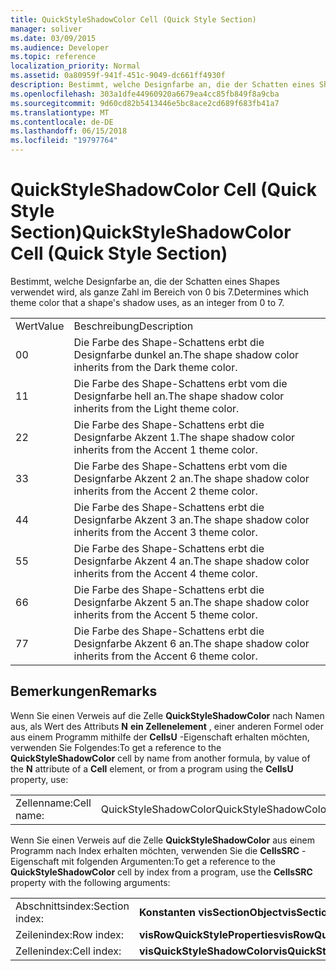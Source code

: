 ```yaml
---
title: QuickStyleShadowColor Cell (Quick Style Section)
manager: soliver
ms.date: 03/09/2015
ms.audience: Developer
ms.topic: reference
localization_priority: Normal
ms.assetid: 0a80959f-941f-451c-9049-dc661ff4930f
description: Bestimmt, welche Designfarbe an, die der Schatten eines Shapes verwendet wird, als ganze Zahl im Bereich von 0 bis 7.
ms.openlocfilehash: 303a1dfe44960920a6679ea4cc85fb849f8a9cba
ms.sourcegitcommit: 9d60cd82b5413446e5bc8ace2cd689f683fb41a7
ms.translationtype: MT
ms.contentlocale: de-DE
ms.lasthandoff: 06/15/2018
ms.locfileid: "19797764"
---
```

# <a name="quickstyleshadowcolor-cell-quick-style-section"></a><span data-ttu-id="d9aa6-103">QuickStyleShadowColor Cell (Quick Style Section)</span><span class="sxs-lookup"><span data-stu-id="d9aa6-103">QuickStyleShadowColor Cell (Quick Style Section)</span></span>

<span data-ttu-id="d9aa6-104">Bestimmt, welche Designfarbe an, die der Schatten eines Shapes verwendet wird, als ganze Zahl im Bereich von 0 bis 7.</span><span class="sxs-lookup"><span data-stu-id="d9aa6-104">Determines which theme color that a shape's shadow uses, as an integer from 0 to 7.</span></span>
  
|||
|:-----|:-----|
|<span data-ttu-id="d9aa6-105">Wert</span><span class="sxs-lookup"><span data-stu-id="d9aa6-105">Value</span></span>  <br/> |<span data-ttu-id="d9aa6-106">Beschreibung</span><span class="sxs-lookup"><span data-stu-id="d9aa6-106">Description</span></span>  <br/> |
|<span data-ttu-id="d9aa6-107">0</span><span class="sxs-lookup"><span data-stu-id="d9aa6-107">0</span></span>  <br/> |<span data-ttu-id="d9aa6-108">Die Farbe des Shape-Schattens erbt die Designfarbe dunkel an.</span><span class="sxs-lookup"><span data-stu-id="d9aa6-108">The shape shadow color inherits from the Dark theme color.</span></span>  <br/> |
|<span data-ttu-id="d9aa6-109">1</span><span class="sxs-lookup"><span data-stu-id="d9aa6-109">1</span></span>  <br/> |<span data-ttu-id="d9aa6-110">Die Farbe des Shape-Schattens erbt vom die Designfarbe hell an.</span><span class="sxs-lookup"><span data-stu-id="d9aa6-110">The shape shadow color inherits from the Light theme color.</span></span>  <br/> |
|<span data-ttu-id="d9aa6-111">2</span><span class="sxs-lookup"><span data-stu-id="d9aa6-111">2</span></span>  <br/> |<span data-ttu-id="d9aa6-112">Die Farbe des Shape-Schattens erbt die Designfarbe Akzent 1.</span><span class="sxs-lookup"><span data-stu-id="d9aa6-112">The shape shadow color inherits from the Accent 1 theme color.</span></span>  <br/> |
|<span data-ttu-id="d9aa6-113">3</span><span class="sxs-lookup"><span data-stu-id="d9aa6-113">3</span></span>  <br/> |<span data-ttu-id="d9aa6-114">Die Farbe des Shape-Schattens erbt vom die Designfarbe Akzent 2 an.</span><span class="sxs-lookup"><span data-stu-id="d9aa6-114">The shape shadow color inherits from the Accent 2 theme color.</span></span>  <br/> |
|<span data-ttu-id="d9aa6-115">4</span><span class="sxs-lookup"><span data-stu-id="d9aa6-115">4</span></span>  <br/> |<span data-ttu-id="d9aa6-116">Die Farbe des Shape-Schattens erbt die Designfarbe Akzent 3 an.</span><span class="sxs-lookup"><span data-stu-id="d9aa6-116">The shape shadow color inherits from the Accent 3 theme color.</span></span>  <br/> |
|<span data-ttu-id="d9aa6-117">5</span><span class="sxs-lookup"><span data-stu-id="d9aa6-117">5</span></span>  <br/> |<span data-ttu-id="d9aa6-118">Die Farbe des Shape-Schattens erbt die Designfarbe Akzent 4 an.</span><span class="sxs-lookup"><span data-stu-id="d9aa6-118">The shape shadow color inherits from the Accent 4 theme color.</span></span>  <br/> |
|<span data-ttu-id="d9aa6-119">6</span><span class="sxs-lookup"><span data-stu-id="d9aa6-119">6</span></span>  <br/> |<span data-ttu-id="d9aa6-120">Die Farbe des Shape-Schattens erbt die Designfarbe Akzent 5 an.</span><span class="sxs-lookup"><span data-stu-id="d9aa6-120">The shape shadow color inherits from the Accent 5 theme color.</span></span>  <br/> |
|<span data-ttu-id="d9aa6-121">7</span><span class="sxs-lookup"><span data-stu-id="d9aa6-121">7</span></span>  <br/> |<span data-ttu-id="d9aa6-122">Die Farbe des Shape-Schattens erbt die Designfarbe Akzent 6 an.</span><span class="sxs-lookup"><span data-stu-id="d9aa6-122">The shape shadow color inherits from the Accent 6 theme color.</span></span>  <br/> |
   
## <a name="remarks"></a><span data-ttu-id="d9aa6-123">Bemerkungen</span><span class="sxs-lookup"><span data-stu-id="d9aa6-123">Remarks</span></span>

<span data-ttu-id="d9aa6-124">Wenn Sie einen Verweis auf die Zelle **QuickStyleShadowColor** nach Namen aus, als Wert des Attributs **N** **ein Zellenelement** , einer anderen Formel oder aus einem Programm mithilfe der **CellsU** -Eigenschaft erhalten möchten, verwenden Sie Folgendes:</span><span class="sxs-lookup"><span data-stu-id="d9aa6-124">To get a reference to the **QuickStyleShadowColor** cell by name from another formula, by value of the **N** attribute of a **Cell** element, or from a program using the **CellsU** property, use:</span></span> 
  
|||
|:-----|:-----|
| <span data-ttu-id="d9aa6-125">Zellenname:</span><span class="sxs-lookup"><span data-stu-id="d9aa6-125">Cell name:</span></span>  <br/> | <span data-ttu-id="d9aa6-126">QuickStyleShadowColor</span><span class="sxs-lookup"><span data-stu-id="d9aa6-126">QuickStyleShadowColor</span></span>  <br/> |
   
<span data-ttu-id="d9aa6-127">Wenn Sie einen Verweis auf die Zelle **QuickStyleShadowColor** aus einem Programm nach Index erhalten möchten, verwenden Sie die **CellsSRC** -Eigenschaft mit folgenden Argumenten:</span><span class="sxs-lookup"><span data-stu-id="d9aa6-127">To get a reference to the **QuickStyleShadowColor** cell by index from a program, use the **CellsSRC** property with the following arguments:</span></span> 
  
|||
|:-----|:-----|
| <span data-ttu-id="d9aa6-128">Abschnittsindex:</span><span class="sxs-lookup"><span data-stu-id="d9aa6-128">Section index:</span></span>  <br/> |<span data-ttu-id="d9aa6-129">**Konstanten visSectionObject**</span><span class="sxs-lookup"><span data-stu-id="d9aa6-129">**visSectionObject**</span></span> <br/> |
| <span data-ttu-id="d9aa6-130">Zeilenindex:</span><span class="sxs-lookup"><span data-stu-id="d9aa6-130">Row index:</span></span>  <br/> |<span data-ttu-id="d9aa6-131">**visRowQuickStyleProperties**</span><span class="sxs-lookup"><span data-stu-id="d9aa6-131">**visRowQuickStyleProperties**</span></span> <br/> |
| <span data-ttu-id="d9aa6-132">Zellenindex:</span><span class="sxs-lookup"><span data-stu-id="d9aa6-132">Cell index:</span></span>  <br/> |<span data-ttu-id="d9aa6-133">**visQuickStyleShadowColor**</span><span class="sxs-lookup"><span data-stu-id="d9aa6-133">**visQuickStyleShadowColor**</span></span> <br/> |
   


